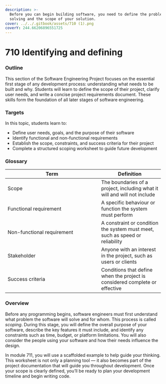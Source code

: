 ```yaml
---
description: >-
  Before you can begin building software, you need to define the problem you're
  solving and the scope of your solution.
cover: ../../.gitbook/assets/710 (1).png
coverY: 244.66206896551725
---
```


# 710 Identifying and defining

### **Outline**

This section of the Software Engineering Project focuses on the essential first stage of any development process: understanding what needs to be built and why. Students will learn to define the scope of their project, clarify user needs, and write a concise project requirements document. These skills form the foundation of all later stages of software engineering.

### **Targets**

In this topic, students learn to:

* Define user needs, goals, and the purpose of their software
* Identify functional and non-functional requirements
* Establish the scope, constraints, and success criteria for their project
* Complete a structured scoping worksheet to guide future development

### **Glossary**

<table><thead><tr><th width="286.91796875">Term</th><th>Definition</th></tr></thead><tbody><tr><td>Scope</td><td>The boundaries of a project, including what it will and will not include</td></tr><tr><td>Functional requirement</td><td>A specific behaviour or function the system must perform</td></tr><tr><td>Non-functional requirement</td><td>A constraint or condition the system must meet, such as speed or reliability</td></tr><tr><td>Stakeholder</td><td>Anyone with an interest in the project, such as users or clients</td></tr><tr><td>Success criteria</td><td>Conditions that define when the project is considered complete or effective</td></tr></tbody></table>

### **Overview**

Before any programming begins, software engineers must first understand what problem the software will solve and for whom. This process is called _scoping_. During this stage, you will define the overall purpose of your software, describe the key features it must include, and identify any constraints such as time, budget, or platform limitations. You will also consider the people using your software and how their needs influence the design.

In module 711, you will use a scaffolded example to help guide your thinking. This worksheet is not only a planning tool — it also becomes part of the project documentation that will guide you throughout development. Once your scope is clearly defined, you’ll be ready to plan your development timeline and begin writing code.

